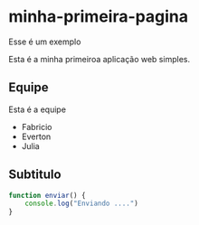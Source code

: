 # minha-primeira-pagina
Esse é um exemplo

Esta é a minha primeiroa aplicação web simples.

## Equipe

Esta é a equipe

* Fabricio
* Everton
* Julia



## Subtitulo

```javascript
function enviar() {
    console.log("Enviando ....")
}
```